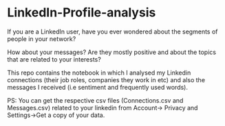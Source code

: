 # LinkedIn-Profile-analysis

If you are a LinkedIn user, have you ever wondered about the segments of people in your network? 

How about your messages? Are they mostly positive and about the topics that are related to your interests?

This repo contains the notebook in which I analysed my Linkedin connections (their job roles, companies they work in etc) and also the messages I received (i.e sentiment and frequently used words).

PS: You can get the respective csv files (Connections.csv and Messages.csv) related to your linkedin from Account-> Privacy and Settings->Get a copy of your data. 

